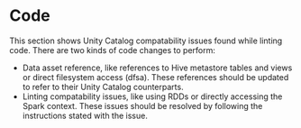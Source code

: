 # Code

This section shows Unity Catalog compatability issues found while linting code. There are two kinds of code changes to
perform:
- Data asset reference, like references to Hive metastore tables and views or direct filesystem access (dfsa). These
  references should be updated to refer to their Unity Catalog counterparts.
- Linting compatability issues, like using RDDs or directly accessing the Spark context. These issues should be resolved
  by following the instructions stated with the issue.
